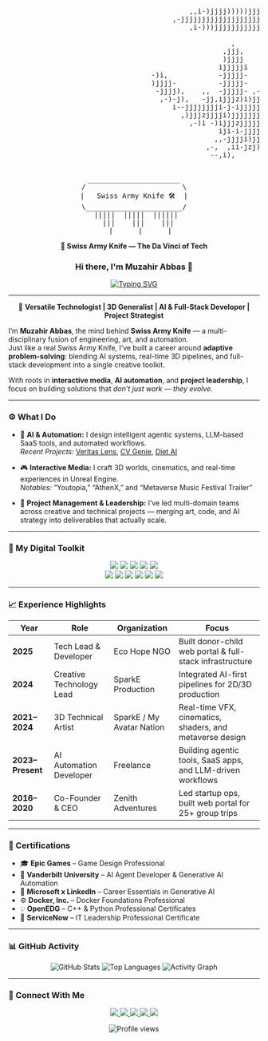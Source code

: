 <div align="center">

<pre>

                                                                  ,-jjjjjjjjj-,                                                      
                                                                    ,,,i-)-i)jjj-                                                    
                                                                              -jjj),                                                 
                                                                          -i   ijjjj-                                                
                                                                          ,jjjjjjjjj),                                               
                                                                            ,,,,ijjj)iiii,                                           
                                           ,,i-)jjjj)))))jjjjjjjjjjjjjjjjjjjjjjjjji-jjjjjjjj-,                                       
                                       ,-jjjjjjjjjjjjjjjjjjjjjjjjjjjjjjjjjjjjjj-i)jjjjjjjjjjj),                                      
                                           ,i-)))jjjjjjjjjjjjjjjjjjjjjjj)i    ijjj-ijj)i)jjjjji                                      
                                                                           ,)jjzj,j),,-j--zjj-                                       
                                                     ,                   ijjjjjjj--jjj-i)jj-,                                        
                                                   ,jjj,              ,-jjjjjjjjjjjjjjjj)i                                           
                                                   )jjjj            ,)jjjjjjjjjjjjjjjj),                                             
                                                  ijjjjji         -jjjjjjjjjjjjjjjjji                                                
                                  -)i,            -jjjjj-      ,-jjjjjjjjjjjjjjjj),                                                  
                                  )jjjj-          -jjjjj-    ijjjjjjjjjjjjjjjjj-i-                                                   
                                   -jjjj),    ,,  -jjjjj- ,-jjjjjjjjjjjjjjjjji,)jjj),                                                
                                    ,-)-j),   -jj,ijjjz)i)jjjjjjjjjjjjjjjj-,ijjj ijjjj-                                              
                                       i--jjjjjjjji-j-ijjjjjjjjjjjjjjjjji   -j,   ,)j-,)-,                                           
                                         ,)jjjzjjjji)jjjjjjjjjjjjjjjj),      )j)-    ijjjj),                                         
                                           ,-)i -)ijjjzjjjjjjjjjjjj-,       ij         ,)jjj-                                        
                                                  iji-i-jjjjjjjjji           )jj-        ,-jj),                                      
                                                 ,,-jjjji)jjjj),            ij,             i)),                                     
                                               ,-,  ,ii-jzj)i                )j)i             ,                                      
                                                --,i),                      ij,                                                      
                                                                             ))-i                                                    
                                                                                                                                       
______________________
/                       \
|   Swiss Army Knife 🛠️  |
\_______________________/
 |||||  |||||  ||||||
  |||    |||    |||
   |      |      |
</pre>

**🧰 Swiss Army Knife — The Da Vinci of Tech**
</div>

### <div align="center">Hi there, I'm Muzahir Abbas 👋</div>

<div align="center">
  <a href="https://swissarmyknife.pages.dev">
    <img src="https://readme-typing-svg.herokuapp.com?font=Fira+Code&size=25&pause=1000&color=3399FF&center=true&vCenter=true&width=600&lines=The+Digital+Swiss+Army+Knife;AI+%26+Full+Stack+Automation+Engineer;3D+Technical+Artist+%26+Game+Developer;Project+Leader+%26+Creative+Technologist" alt="Typing SVG" />
  </a>
</div>

---

<div align="center">

🧭 **Versatile Technologist | 3D Generalist | AI & Full-Stack Developer | Project Strategist**

</div>

I’m **Muzahir Abbas**, the mind behind **Swiss Army Knife** — a multi-disciplinary fusion of engineering, art, and automation.  
Just like a real Swiss Army Knife, I’ve built a career around **adaptive problem-solving**: blending AI systems, real-time 3D pipelines, and full-stack development into a single creative toolkit.

With roots in **interactive media**, **AI automation**, and **project leadership**, I focus on building solutions that *don’t just work — they evolve*.

---

### ⚙️ What I Do

- 🧠 **AI & Automation:** I design intelligent agentic systems, LLM-based SaaS tools, and automated workflows.  
  _Recent Projects:_ [Veritas Lens](https://github.com/muzahirabbas/Veritas-Lens-Your-AI-Powered-Fact-Checking-and-Critical-Thinking-Co-pilot), [CV Genie](https://github.com/muzahirabbas/CV-Genie-ai-POWERED-ats-friendly-CV-generator), [Diet AI](https://github.com/muzahirabbas/Diet-AI)

- 🎮 **Interactive Media:** I craft 3D worlds, cinematics, and real-time experiences in Unreal Engine.  
  _Notables:_ “Youtopia,” “AthenX,” and “Metaverse Music Festival Trailer”

- 🧩 **Project Management & Leadership:** I’ve led multi-domain teams across creative and technical projects — merging art, code, and AI strategy into deliverables that actually scale.

---

### 🧰 My Digital Toolkit

<p align="center">
  <img src="https://img.shields.io/badge/Unreal%20Engine-000000?style=for-the-badge&logo=unrealengine&logoColor=white"/>
  <img src="https://img.shields.io/badge/React-20232A?style=for-the-badge&logo=react&logoColor=61DAFB"/>
  <img src="https://img.shields.io/badge/Python-3670A0?style=for-the-badge&logo=python&logoColor=ffdd54"/>
  <img src="https://img.shields.io/badge/Next.js-000000?style=for-the-badge&logo=nextdotjs&logoColor=white"/>
  <img src="https://img.shields.io/badge/Django-092E20?style=for-the-badge&logo=django&logoColor=green"/>
  <br>
  <img src="https://img.shields.io/badge/Node.js-339933?style=for-the-badge&logo=nodedotjs&logoColor=white"/>
  <img src="https://img.shields.io/badge/Blender-F5792A?style=for-the-badge&logo=blender&logoColor=white"/>
  <img src="https://img.shields.io/badge/Firebase-FFCA28?style=for-the-badge&logo=firebase&logoColor=black"/>
  <img src="https://img.shields.io/badge/Gemini-4285F4?style=for-the-badge&logo=google&logoColor=white"/>
  <img src="https://img.shields.io/badge/Docker-2496ED?style=for-the-badge&logo=docker&logoColor=white"/>
  <img src="https://img.shields.io/badge/Git-F05032?style=for-the-badge&logo=git&logoColor=white"/>
</p>

---

### 📈 Experience Highlights

| Year | Role | Organization | Focus |
|------|------|---------------|--------|
| **2025** | Tech Lead & Developer | Eco Hope NGO | Built donor-child web portal & full-stack infrastructure |
| **2024** | Creative Technology Lead | SparkE Production | Integrated AI-first pipelines for 2D/3D production |
| **2021–2024** | 3D Technical Artist | SparkE / My Avatar Nation | Real-time VFX, cinematics, shaders, and metaverse design |
| **2023–Present** | AI Automation Developer | Freelance | Building agentic tools, SaaS apps, and LLM-driven workflows |
| **2016–2020** | Co-Founder & CEO | Zenith Adventures | Led startup ops, built web portal for 25+ group trips |

---

### 🧾 Certifications

- 🎓 **Epic Games** – Game Design Professional  
- 🧠 **Vanderbilt University** – AI Agent Developer & Generative AI Automation  
- 🧩 **Microsoft x LinkedIn** – Career Essentials in Generative AI  
- ⚙️ **Docker, Inc.** – Docker Foundations Professional  
- 💡 **OpenEDG** – C++ & Python Professional Certificates  
- 🧭 **ServiceNow** – IT Leadership Professional Certificate  

---

### 📊 GitHub Activity

<div align="center">
  <img src="https://github-readme-stats.vercel.app/api?username=muzahirabbas&show_icons=true&theme=tokyonight&count_private=true&hide_border=true&include_all_commits=true" alt="GitHub Stats" />
  <img src="https://github-readme-stats.vercel.app/api/top-langs/?username=muzahirabbas&layout=compact&theme=tokyonight&hide_border=true&include_all_commits=true" alt="Top Languages" />
  <img src="https://github-readme-activity-graph.vercel.app/graph?username=muzahirabbas&theme=tokyonight&hide_border=true" alt="Activity Graph"/>
</div>

---

### 🔗 Connect With Me

<p align="center">
  <a href="https://swissarmyknife.pages.dev" target="_blank">
    <img src="https://img.shields.io/badge/Website-000000?style=for-the-badge&logo=About.me&logoColor=white"/>
  </a>
  <a href="https://linkedin.com/in/muzahirabbas14" target="_blank">
    <img src="https://img.shields.io/badge/LinkedIn-0077B5?style=for-the-badge&logo=linkedin&logoColor=white"/>
  </a>
  <a href="https://github.com/muzahirabbas" target="_blank">
    <img src="https://img.shields.io/badge/GitHub-171515?style=for-the-badge&logo=github&logoColor=white"/>
  </a>
  <a href="mailto:muxahirabbas247@gmail.com">
    <img src="https://img.shields.io/badge/Gmail-D14836?style=for-the-badge&logo=gmail&logoColor=white"/>
  </a>
  <a href="https://discord.gg/ywQm3h3g39" target="_blank">
    <img src="https://img.shields.io/badge/Discord-5865F2?style=for-the-badge&logo=discord&logoColor=white"/>
  </a>
</p>

<div align="center">
  <img src="https://komarev.com/ghpvc/?username=muzahirabbas&label=PROFILE+VIEWS&style=flat-square&color=blueviolet" alt="Profile views"/>
</div>
